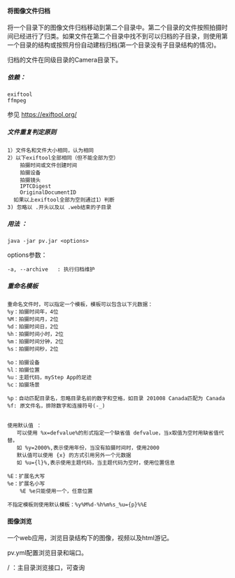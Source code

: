 #### 将图像文件归档

将一个目录下的图像文件归档移动到第二个目录中。第二个目录的文件按照拍摄时间已经进行了归类。如果文件在第二个目录中找不到可以归档的子目录，则使用第一个目录的结构或按照月份自动建档归档(第一个目录没有子目录结构的情况)。

归档的文件在同级目录的Camera目录下。

##### 依赖：

```
exiftool
ffmpeg
```

参见 https://exiftool.org/

##### 文件重复判定原则

```
1）文件名和文件大小相同，认为相同
2）以下exiftool全部相同（但不能全部为空）
    拍摄时间或文件创建时间
    拍摄设备
    拍摄镜头
    IPTCDigest
    OriginalDocumentID
  如果以上exiftool全部为空则通过1）判断
3) 忽略以 .开头以及以 .web结束的子目录
```



##### 用法 ：

```
java -jar pv.jar <options>
```

options参数：

```
-a, --archive	: 执行归档维护
```

##### 重命名模板

```
重命名文件时，可以指定一个模板，模板可以包含以下元数据：
%y：拍摄时间年，4位
%M：拍摄时间月，2位
%d：拍摄时间日，2位
%h：拍摄时间小时，2位
%m：拍摄时间分钟，2位
%s：拍摄时间秒，2位

%o：拍摄设备
%l：拍摄位置
%u：主题代码，myStep App的足迹
%c：拍摄场景

%p：自动匹配目录名，忽略目录名前的数字和空格，如目录 201008 Canada匹配为 Canada
%f: 原文件名，排除数字和连接符号(-_)


使用默认值 ：
   可以使用 %x=defvalue%的形式指定一个缺省值 defvalue，当x取值为空时用缺省值代替。
   如 %y=2000%,表示使用年份，当没有拍摄时间时，使用2000
   默认值可以使用 {x} 的方式引用另外一个元数据
   如 %u={l}%,表示使用主题代码，当主题代码为空时，使用位置信息

%E：扩展名大写
%e：扩展名小写
    %E %e只能使用一个，任意位置

不指定模板则使用默认模板：%y%M%d-%h%m%s_%u={p}%%E
```

#### 图像浏览

一个web应用，浏览目录结构下的图像，视频以及html游记。

pv.yml配置浏览目录和端口。

/ ：主目录浏览接口，可查询
